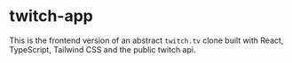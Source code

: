 # twitch-app

This is the frontend version of an abstract `twitch.tv` clone built with React, TypeScript, Tailwind CSS and the public twitch api.
